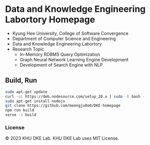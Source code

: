 # Data and Knowledge Engineering Labortory Homepage
- Kyung Hee University, College of Software Convergence
- Department of Computer Science and Engineering
- Data and Knowledge Engineering Labortory
- Research Topic
    - In-Memory RDBMS Query Optimization
    - Graph Neural Network Learning Engine Development
    - Development of Search Engine with NLP

## Build, Run
```bash
sudo apt-get update
curl -sL https://deb.nodesource.com/setup_20.x | sudo -E bash -
sudo apt-get install nodejs
git clone https://github.com/meongju0o0/DKE-homepage
npm run build
serve -s build
```

### License
© 2023 KHU DKE Lab.
KHU DKE Lab uses MIT License.
